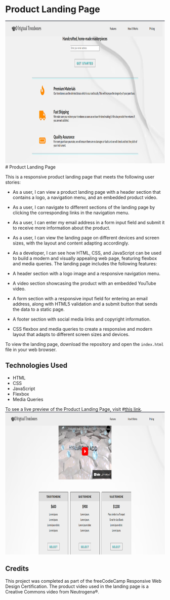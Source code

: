 # Product Landing Page
<img src="./homepage.png" width="790" height="450" /> 
# Product Landing Page

This is a responsive product landing page that meets the following user stories:

- As a user, I can view a product landing page with a header section that contains a logo, a navigation menu, and an embedded product video.
- As a user, I can navigate to different sections of the landing page by clicking the corresponding links in the navigation menu.
- As a user, I can enter my email address in a form input field and submit it to receive more information about the product.
- As a user, I can view the landing page on different devices and screen sizes, with the layout and content adapting accordingly.
- As a developer, I can see how HTML, CSS, and JavaScript can be used to build a modern and visually appealing web page, featuring flexbox and media queries.
The landing page includes the following features:

- A header section with a logo image and a responsive navigation menu.
- A video section showcasing the product with an embedded YouTube video.
- A form section with a responsive input field for entering an email address, along with HTML5 validation and a submit button that sends the data to a static page.
- A footer section with social media links and copyright information.
- CSS flexbox and media queries to create a responsive and modern layout that adapts to different screen sizes and devices.

To view the landing page, download the repository and open the `index.html` file in your web browser.

## Technologies Used

- HTML
- CSS
- JavaScript
- Flexbox
- Media Queries
 
To see a live preview of the Product Landing Page, visit #[this link](https://successfulfadwa.github.io/Build-a-Product-Landing-Page/).
<img src="./sechomepage.png"  width="790" height="450" />
## Credits

This project was completed as part of the freeCodeCamp Responsive Web Design Certification. The product video used in the landing page is a Creative Commons video from Neutrogena®.
